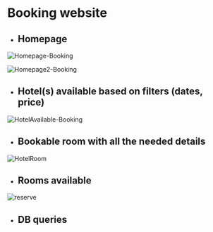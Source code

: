 # Booking website

- ## Homepage

![Homepage-Booking](https://user-images.githubusercontent.com/91989821/173924329-f920768e-94d4-46d7-911f-5471298c4160.png)


![Homepage2-Booking](https://user-images.githubusercontent.com/91989821/173924641-4c6cb66a-4cbe-4f25-84f9-a9eee0f8531f.png)

- ## Hotel(s) available based on filters (dates, price)

![HotelAvailable-Booking](https://user-images.githubusercontent.com/91989821/173925090-8504c519-41a1-4762-8b9e-3ca97494516f.png)

- ## Bookable room with all the needed details
![HotelRoom](https://user-images.githubusercontent.com/91989821/174163775-ad1cfac6-e9bc-46d9-b424-36ce0f754dd4.png)

- ## Rooms available

![reserve](https://user-images.githubusercontent.com/91989821/174163943-92428efe-cbf3-40ae-92da-f888155630af.png)

- ## DB queries

